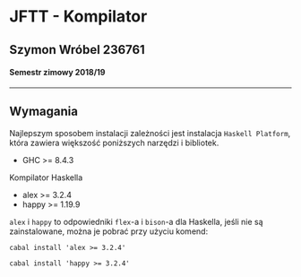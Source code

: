 # JFTT - Kompilator
## Szymon Wróbel 236761
#### Semestr zimowy 2018/19
---

## Wymagania
Najlepszym sposobem instalacji zależności jest instalacja `Haskell Platform`, która zawiera większość poniższych narzędzi i bibliotek.

* GHC >= 8.4.3

Kompilator Haskella

* alex >= 3.2.4
* happy >= 1.19.9

`alex` i `happy` to odpowiedniki `flex`-a i `bison`-a dla Haskella, jeśli nie są zainstalowane, można je pobrać przy użyciu komend:

```
cabal install 'alex >= 3.2.4'
```

```
cabal install 'happy >= 3.2.4'
```
